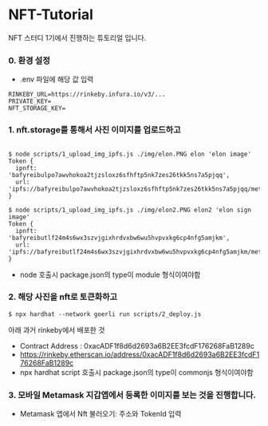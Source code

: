 # NFT-Tutorial

NFT 스터디 1기에서 진행하는 튜토리얼 입니다.

### 0. 환경 설정
- .env 파일에 해당 값 입력
```
RINKEBY_URL=https://rinkeby.infura.io/v3/...
PRIVATE_KEY=
NFT_STORAGE_KEY=
```

### 1. nft.storage를 통해서 사진 이미지를 업로드하고
```

$ node scripts/1_upload_img_ipfs.js ./img/elon.PNG elon 'elon image'
Token {
  ipnft: 'bafyreibulpo7awvhokoa2tjzsloxz6sfhftp5nk7zes26tkk5ns7a5pjqq',
  url: 'ipfs://bafyreibulpo7awvhokoa2tjzsloxz6sfhftp5nk7zes26tkk5ns7a5pjqq/metadata.json'
}

$ node scripts/1_upload_img_ipfs.js ./img/elon2.PNG elon2 'elon sign image'
Token {
  ipnft: 'bafyreibutlf24m4s6wx3szvjgixhrdvxbw6wu5hvpvxkg6cp4nfg5amjkm',
  url: 'ipfs://bafyreibutlf24m4s6wx3szvjgixhrdvxbw6wu5hvpvxkg6cp4nfg5amjkm/metadata.json'
}
```
- node 호출시 package.json의 type이 module 형식이여야함

### 2. 해당 사진을 nft로 토큰화하고
```
$ npx hardhat --network goerli run scripts/2_deploy.js
```

아래 과거 rinkeby에서 배포한 것
- Contract Address : 0xacADF1f8d6d2693a6B2EE3fcdF176268FaB1289c
- https://rinkeby.etherscan.io/address/0xacADF1f8d6d2693a6B2EE3fcdF176268FaB1289c
- npx hardhat script 호출시 package.json의 type이 commonjs 형식이여야함

### 3. 모바일 Metamask 지갑앱에서 등록한 이미지를 보는 것을 진행합니다.
- Metamask 앱에서 Nft 불러오기: 주소와 TokenId 입력

